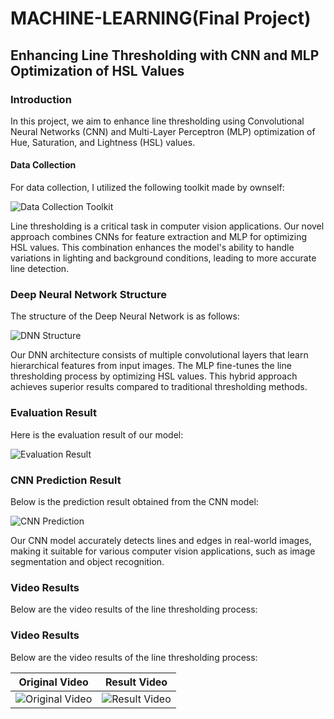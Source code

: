 # MACHINE-LEARNING(Final Project)
## Enhancing Line Thresholding with CNN and MLP Optimization of HSL Values

### Introduction
In this project, we aim to enhance line thresholding using Convolutional Neural Networks (CNN) and Multi-Layer Perceptron (MLP) optimization of Hue, Saturation, and Lightness (HSL) values.

#### Data Collection
For data collection, I utilized the following toolkit made by ownself:

![Data Collection Toolkit](https://github.com/IKEMBOT/MACHINE-LEARNING/assets/90126322/e78e0045-51bc-41a0-bf43-bcdf30f0282f)


Line thresholding is a critical task in computer vision applications. Our novel approach combines CNNs for feature extraction and MLP for optimizing HSL values. This combination enhances the model's ability to handle variations in lighting and background conditions, leading to more accurate line detection.

### Deep Neural Network Structure
The structure of the Deep Neural Network is as follows:

![DNN Structure](https://github.com/IKEMBOT/MACHINE-LEARNING/assets/90126322/e21a0cf4-8995-44fa-8127-582584d64e66)

Our DNN architecture consists of multiple convolutional layers that learn hierarchical features from input images. The MLP fine-tunes the line thresholding process by optimizing HSL values. This hybrid approach achieves superior results compared to traditional thresholding methods.

### Evaluation Result
Here is the evaluation result of our model:

![Evaluation Result](https://github.com/IKEMBOT/MACHINE-LEARNING/assets/90126322/18334ecf-7b7b-4386-b950-47c02354ba0b)

### CNN Prediction Result
Below is the prediction result obtained from the CNN model:

![CNN Prediction](https://github.com/IKEMBOT/MACHINE-LEARNING/assets/90126322/003ee2bd-6ddb-441a-a9e1-918932496eb8)

Our CNN model accurately detects lines and edges in real-world images, making it suitable for various computer vision applications, such as image segmentation and object recognition.

### Video Results
Below are the video results of the line thresholding process:

### Video Results
Below are the video results of the line thresholding process:

| Original Video | Result Video |
| :------------: | :----------: |
| ![Original Video](https://github.com/IKEMBOT/MACHINE-LEARNING/assets/90126322/0ca19442-362b-4ae0-b1fa-8060ba696bcc) | ![Result Video](https://github.com/IKEMBOT/MACHINE-LEARNING/assets/90126322/a9b95c87-ca57-450b-b35c-67bdabd5648c) |

